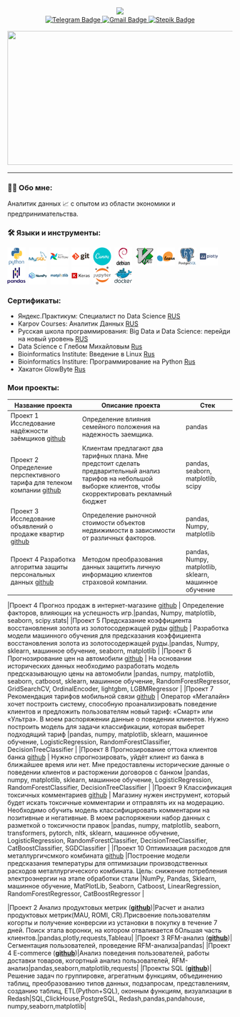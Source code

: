 <div id="header" align="center">
  <img src="https://media.giphy.com/media/M9gbBd9nbDrOTu1Mqx/giphy.gif" width="100"/>

<div id="badges">
  <a href="https://t.me/Emil_DR">
    <img src="https://img.shields.io/badge/Telegram-blue?style=for-the-badge&logo=telegram&logoColor=white" alt="Telegram Badge"/>
  </a>
  <a href="mailto:emil.rd@gmail.com">
    <img src="https://img.shields.io/badge/Gmail-red?style=for-the-badge&logo=gmail&logoColor=white" alt="Gmail Badge"/>
  </a>
  <a href="https://stepik.org/users/50898399/profile">
    <img src="https://img.shields.io/badge/Stepik-black?style=for-the-badge&logo=stepik&logoColor=white" alt="Stepik Badge"/>
  </a> <br>
    <img src="https://komarev.com/ghpvc/?username=ParadoxAndAporia&style=flat-square" alt=""/>

</div>

<div align="center">
  <img src="https://media.giphy.com/media/dWesBcTLavkZuG35MI/giphy.gif" width="600" height="300"/>
</div>
</div>

---


### :man_technologist: Обо мне: 
Аналитик данных 📈 с опытом из области экономики и предпринимательства. 

###  🛠️ Языки и инструменты:  

<div>
  <img src="https://github.com/devicons/devicon/blob/master/icons/python/python-original-wordmark.svg" title="python" alt="python" width="40" height="40"/>&nbsp;
  <img src="https://github.com/devicons/devicon/blob/master/icons/mysql/mysql-original-wordmark.svg" title="MySQL"  alt="MySQL" width="40" height="40"/>&nbsp;
  <img src="https://github.com/devicons/devicon/blob/master/icons/apacheairflow/apacheairflow-original-wordmark.svg" title="apacheairflow"  alt="apacheairflow" width="40" height="40"/>&nbsp;  
  <img src="https://github.com/devicons/devicon/blob/master/icons/git/git-original-wordmark.svg" title="git" alt="git" width="40" height="40"/>&nbsp;
  <img src="https://github.com/devicons/devicon/blob/master/icons/canva/canva-original.svg" title="canva" alt="canva" width="40" height="40"/>&nbsp;
  <img src="https://github.com/devicons/devicon/blob/master/icons/debian/debian-original-wordmark.svg" title="debian" alt="debian" width="40" height="40"/>&nbsp;
  <img src="https://github.com/devicons/devicon/blob/master/icons/vim/vim-original.svg" title="vim" alt="vim" width="40" height="40"/>&nbsp;
  <img src="https://github.com/devicons/devicon/blob/master/icons/scikitlearn/scikitlearn-original.svg" title="scikitlearn" alt="scikitlearn" width="40" height="40"/>&nbsp;  
  <img src="https://github.com/devicons/devicon/blob/master/icons/postgresql/postgresql-original-wordmark.svg" title="postgresql" alt="postgresql" width="40" height="40"/>&nbsp; 
  <img src="https://github.com/devicons/devicon/blob/master/icons/plotly/plotly-original-wordmark.svg" title="plotly" alt="plotly" width="40" height="40"/>&nbsp;
  <img src="https://github.com/devicons/devicon/blob/master/icons/pandas/pandas-original-wordmark.svg" title="pandas" alt="pandas" width="40" height="40"/>&nbsp;
  <img src="https://github.com/devicons/devicon/blob/master/icons/numpy/numpy-original-wordmark.svg" title="numpy" alt="numpy" width="40" height="40"/>&nbsp;
  <img src="https://github.com/devicons/devicon/blob/master/icons/matplotlib/matplotlib-original-wordmark.svg" title="matplotlib" alt="matplotlib" width="40" height="40"/>&nbsp;
  <img src="https://github.com/devicons/devicon/blob/master/icons/keras/keras-original-wordmark.svg" title="keras" alt="keras" width="40" height="40"/>&nbsp;
  <img src="https://github.com/devicons/devicon/blob/master/icons/jupyter/jupyter-original-wordmark.svg" title="jupyter" alt="jupyter" width="40" height="40"/>&nbsp;
  <img src="https://github.com/devicons/devicon/blob/master/icons/docker/docker-original-wordmark.svg" title="docker" alt="docker" width="40" height="40"/> 
</div>

### Сертификаты:
 - Яндекс.Практикум: Специалист по Data Science [RUS](https://github.com/ParadoxAndAporia/ParadoxAndAporia/blob/main/ЯП%20-%20сертификат%20DS.pdf)
 - Karpov Courses: Аналитик Данных [RUS](https://github.com/ParadoxAndAporia/ParadoxAndAporia/blob/main/Карпов%20-%20сертификат%20DA.pdf)
 - Русская школа программирования: Big Data и Data Science: перейди на новый уровень [RUS](https://github.com/ParadoxAndAporia/ParadoxAndAporia/blob/main/Big%20Data%20DS.pdf)
 - Data Science с Глебом Михайловым [Rus](https://github.com/ParadoxAndAporia/ParadoxAndAporia/blob/main/Data%20Science.pdf)
 - Bioinformatics Institute: Введение в Linux [Rus](https://github.com/ParadoxAndAporia/ParadoxAndAporia/blob/main/Введение%20в%20Linux%20-%20sert.pdf)
 - Bioinformatics Institure: Программирование на Python [Rus](https://github.com/ParadoxAndAporia/ParadoxAndAporia/blob/main/Программирование%20на%20Python%20-%20sert.pdf)
 - Хакатон GlowByte [Rus](https://github.com/ParadoxAndAporia/ParadoxAndAporia/blob/main/GlowByte%20Hackaton%20-%20sert.pdf)
   
### Мои проекты:  

|Название проекта| Описание проекта| Стек|
|----------------|-----------------|-----|
|Проект 1 Исследование надёжности заёмщиков  [github](https://github.com/ParadoxAndAporia/Data-preparation-for-credit-scoring) |Определение влияния семейного положения на надежность заемщика.|pandas|
|Проект 2 Определение перспективного тарифа для телеком компании  [github](https://github.com/ParadoxAndAporia/cphone_tariff_analysis) |Клиентам предлагают два тарифных плана. Мне предстоит сделать предварительный анализ тарифов на небольшой выборке клиентов, чтобы скорректировать рекламный бюджет |pandas, seaborn, matplotlib, scipy|
|Проект 3 Исследование объявлений о продаже квартир  [github](https://github.com/ParadoxAndAporia/Real-estate) | Определение рыночной стоимости объектов недвижимости в зависимости от различных факторов.|pandas, Numpy, matplotlib|
|Проект 4 Разработка алгоритма защиты персональных данных  [github](https://github.com/ParadoxAndAporia/Personal_data_protection) |Методом преобразования данных защитить личную информацию клиентов страховой компании.	|pandas, Numpy, matplotlib, sklearn, машинное обучение|



|Проект 4 Прогноз продаж в интернет-магазине [github](https://github.com/ParadoxAndAporia/Games-shop) | Определение факторов, влияющих на успешность игр.|pandas, Numpy, matplotlib, seaborn, scipy.stats|
|Проект 5 Предсказание коэффициента восстановления золота из золотосодержащей руды [github](https://github.com/ParadoxAndAporia/Gold-recovery) | Разработка модели машинного обучения для предсказания коэффициента восстановления золота из золотосодержащей руды.|pandas, Numpy, sklearn, машинное обучение, seaborn, matplotlib |
|Проект 6 Прогнозирование цен на автомобили [github](https://github.com/ParadoxAndAporia/car_price_prediction) | На основании исторических данных необходимо разработать модель предсказывающую цены на автомобили |pandas, numpy, matplotlib, seaborn, catboost, sklearn, машинное обучение, RandomForestRegressor, GridSearchCV, OrdinalEncoder, lightgbm, LGBMRegressor |
|Проект 7 Рекомендация тарифов мобильной связи [github](https://github.com/ParadoxAndAporia/cell_plan_recommendation/tree/main) | Оператор «Мегалайн» хочет построить систему, способную проанализировать поведение клиентов и предложить пользователям новый тариф: «Смарт» или «Ультра». В моем распоряжении данные о поведении клиентов. Нужно построить модель для задачи классификации, которая выберет подходящий тариф |pandas, numpy, matplotlib, sklearn, машинное обучение, LogisticRegression, RandomForestClassifier, DecisionTreeClassifier |
|Проект 8 Прогнозирование оттока клиентов банка [github](https://github.com/ParadoxAndAporia/bank_client_Churn_prediction) | Нужно спрогнозировать, уйдёт клиент из банка в ближайшее время или нет. Мне предоставлены исторические данные о поведении клиентов и расторжении договоров с банком |pandas, numpy, matplotlib, sklearn, машинное обучение, LogisticRegression, RandomForestClassifier, DecisionTreeClassifier |
|Проект 9 Классификация токсичных комментариев [github](https://github.com/ParadoxAndAporia/toxic_comments) | Магазину нужен инструмент, который будет искать токсичные комментарии и отправлять их на модерацию. Необходимо обучить модель классифицировать комментарии на позитивные и негативные. В моем распоряжении набор данных с разметкой о токсичности правок |pandas, numpy, matplotlib, seaborn, transformers, pytorch, nltk, sklearn, машинное обучение, LogisticRegression, RandomForestClassifier, DecisionTreeClassifier, CatBoostClassifier, SGDClassifier |
|Проект 10 Оптимизация расходов для металлургичсмкого комбината [github](https://github.com/ParadoxAndAporia/power_economy/blob/main/README.md) |Построение модели предсказания температуры для оптимизации производственных расходов металлургического комбината. Цель: cнижение потребления электроэнергии на этапе обработки стали |NumPy, Pandas, Sklearn, машинное обучение, MatPlotLib, Seaborn, Сatboost, LinearRegression, RandomForestRegressor, CatBoostRegressor |









|Проект 2 Анализ продуктовых метрик  (__[github](ссылка)__)|Расчет и анализ продуктовых метрик(MAU, ROMI, CR).Присвоение пользователям когорты и получение конверсии из установки в покупку в течение 7 дней. Поиск этапа воронки, на котором отваливается бОльшая часть клиентов.|pandas,plotly,requests,Tableau|
|Проект 3 RFM-анализ  (__[github](ссылка)__)|Сегментация пользователей, проведение RFM-анализа|pandas|
|Проект 4 E-commerce  (__[github](ссылка)__)|Анализ поведения пользователей, работы доставки товаров, когортный анализ пользователей, RFM-анализ|pandas,seaborn,matplotlib,requests|
|Проекты SQL  (__[github](ссылка)__)|Решение задач по группировке, агрегатным функциям, объединению таблиц, преобразованию типов данных, подзапросам, представлениям, созданию таблиц, ETL(Python+SQL), оконным функциям, визуализации в Redash|SQL,ClickHouse,PostgreSQL,  Redash,pandas,pandahouse,  numpy,seaborn,matplotlib|



 
<!--
**ParadoxAndAporia/ParadoxAndAporia** is a ✨ _special_ ✨ repository because its `README.md` (this file) appears on your GitHub profile.

Here are some ideas to get you started:

- 🔭 I’m currently working on ...
- 🌱 I’m currently learning ...
- 👯 I’m looking to collaborate on ...
- 🤔 I’m looking for help with ...
- 💬 Ask me about ...
- 📫 How to reach me: ...
- 😄 Pronouns: ...
- ⚡ Fun fact: ...
<img src="https://github.com/devicons/devicon/blob/master/icons/kaggle/kaggle-original-wordmark.svg" title="kaggle" alt="kaggle" width="40" height="40"/>&nbsp;
https://github.com/devicons/devicon/blob/master/icons/pytorch/pytorch-original-wordmark.svg
https://github.com/devicons/devicon/blob/master/icons/tensorflow/tensorflow-original-wordmark.svg

-->

